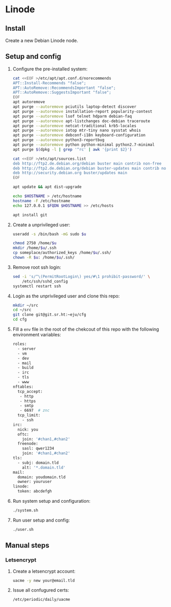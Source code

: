 Linode
======

Install
-------

Create a new Debian Linode node.

Setup and config
----------------

1. Configure the pre-installed system:

    ```sh
    cat <<EOF >/etc/apt/apt.conf.d/norecommends
    APT::Install-Recommends "false";
    APT::AutoRemove::RecommendsImportant "false";
    APT::AutoRemove::SuggestsImportant "false";
    EOF
    apt autoremove
    apt purge --autoremove pciutils laptop-detect discover
    apt purge --autoremove installation-report popularity-contest
    apt purge --autoremove lsof telnet hdparm debian-faq
    apt purge --autoremove apt-listchanges doc-debian traceroute
    apt purge --autoremove netcat-traditional krb5-locales
    apt purge --autoremove iotop mtr-tiny nano sysstat whois
    apt purge --autoremove debconf-i18n keyboard-configuration
    apt purge --autoremove python3-reportbug
    apt purge --autoremove python python-minimal python2.7-minimal
    apt purge $(dpkg -l | grep '^rc' | awk '{print $2}')

    cat <<EOF >/etc/apt/sources.list
    deb http://ftp2.de.debian.org/debian buster main contrib non-free
    deb http://ftp2.de.debian.org/debian buster-updates main contrib non-free
    deb http://security.debian.org buster/updates main
    EOF

    apt update && apt dist-upgrade

    echo $HOSTNAME > /etc/hostname
    hostname -F /etc/hostname
    echo 127.0.0.1 $FQDN $HOSTNAME >> /etc/hosts

    apt install git
    ```

2. Create a unprivileged user:

    ```sh
    useradd -s /bin/bash -mG sudo $u

    chmod 2750 /home/$u
    mkdir /home/$u/.ssh
    cp someplace/authorized_keys /home/$u/.ssh/
    chown -R $u: /home/$u/.ssh/
    ```

3. Remove root ssh login:

    ```sh
    sed -i 's/^\(PermitRootLogin\) yes/#\1 prohibit-password/' \
        /etc/ssh/sshd_config
    systemctl restart ssh
    ```

4. Login as the unprivileged user and clone this repo:

    ```sh
    mkdir ~/src
    cd ~/src
    git clone git@git.sr.ht:~eju/cfg
    cd cfg
    ```

5. Fill a `env` file in the root of the chekcout of this repo
with the following environment variables:

    ```sh
    roles:
      - server
      - vm
      - dev
      - mail
      - build
      - irc
      - tls
      - www
    nftables:
      tcp_accept:
       - http
       - https
       - smtp
       - 6697  # znc
      tcp_limit:
        - ssh
    irc:
      nick: you
      oftc:
        join: '#chan1,#chan2'
      freenode:
        sasl: qwer1234
        join: '#chan1,#chan2'
    tls:
      - subj: domain.tld
        alt: '*.domain.tld'
    mail:
      domain: youdomain.tld
      owner: youruser
    linode:
      token: abcdefgh
    ```

6. Run system setup and configuration:

    ```sh
    ./system.sh
    ```

7. Run user setup and config:

    ```sh
    ./user.sh
    ```

Manual steps
------------

### Letsencrypt

1. Create a letsencrypt account:

    ```sh
    uacme -y new your@email.tld
    ```

2. Issue all confugured certs:

    ```sh
    /etc/periodic/daily/uacme
    ```
